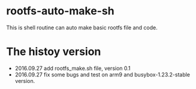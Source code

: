 # rootfs-auto-make-sh
This is shell routine can auto make basic rootfs file and code.

# The histoy version
- 2016.09.27 add rootfs_make.sh file, version 0.1
- 2016.09.27 fix some bugs and test on arm9 and busybox-1.23.2-stable version.

